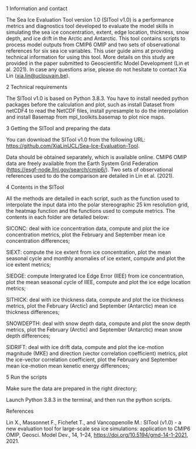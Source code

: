 1 Information and contact

The Sea Ice Evaluation Tool version 1.0 (SITool v1.0) is a performance metrics and diagnostics tool developed to evaluate the model skills in simulating the sea ice concentration, extent, edge location, thickness, snow depth, and ice drift in the Arctic and Antarctic. This tool contains scripts to process model outputs from CMIP6 OMIP and two sets of observational references for six sea ice variables. This user guide aims at providing technical information for using this tool. More details on this study are provided in the paper submitted to Geoscientific Model Development (Lin et al. 2021). In case any questions arise, please do not hesitate to contact Xia Lin (xia.lin@uclouvain.be).

2 Technical requirements

The SITool v1.0 is based on Python 3.8.3. You have to install needed python packages before the calculation and plot, such as install Dataset from netCDF4 to read the NetCDF files, install pyresample to do the interpolation and install Basemap from mpl_toolkits.basemap to plot nice maps. 

3 Getting the SITool and preparing the data

You can download the SITool v1.0 from the following URL: https://github.com/XiaLinUCL/Sea-Ice-Evaluation-Tool.

Data should be obtained separately, which is available online. CMIP6 OMIP data are freely available from the Earth System Grid Federation (https://esgf-node.llnl.gov/search/cmip6/). Two sets of observational references used to do the comparison are detailed in Lin et al. (2021).

4 Contents in the SITool

All the methods are detailed in each script, such as the function used to interpolate the input data into the polar stereographic 25 km resolution grid, the heatmap function and the functions used to compute metrics. The contents in each folder are detailed below:

SICONC: deal with ice concentration data, compute and plot the ice concentration metrics, plot the February and September mean ice concentration differences;

SIEXT: compute the ice extent from ice concentration, plot the mean seasonal cycle and monthly anomalies of ice extent, compute and plot the ice extent metrics;

SIEDGE: compute Intergrated Ice Edge Error (IIEE) from ice concentration, plot the mean seasonal cycle of IIEE, compute and plot the ice edge location metrics;

SITHICK: deal with ice thickness data, compute and plot the ice thickness metrics, plot the February (Arctic) and September (Antarctic) mean ice thickness differences;

SNOWDEPTH: deal with snow depth data, compute and plot the snow depth metrics, plot the February (Arctic) and September (Antarctic) mean snow depth differences;

SIDRIFT: deal with ice drift data, compute and plot the ice-motion magnitude (MKE) and direction (vector correlation coefficient) metrics, plot the ice-vector correlation coefficient, plot the February and September mean ice-motion mean kenetic energy differences;

5 Run the scripts

Make sure the data are prepared in the right directory;

Launch Python 3.8.3 in the terminal, and then run the python scripts.

References

Lin X., Massonnet F., Fichefet T., and Vancoppenolle M.: SITool (v1.0) - a new evaluation tool for large-scale sea ice simulations: application to CMIP6 OMIP, Geosci. Model Dev., 14, 1–24, https://doi.org/10.5194/gmd-14-1-2021, 2021.
